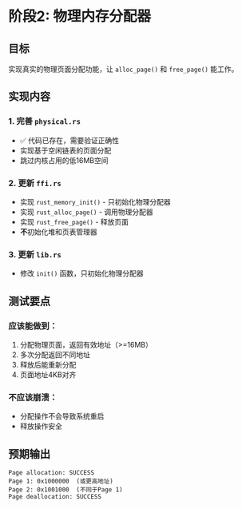 # 阶段2: 物理内存分配器

## 目标
实现真实的物理页面分配功能，让 `alloc_page()` 和 `free_page()` 能工作。

## 实现内容

### 1. 完善 `physical.rs`
- ✅ 代码已存在，需要验证正确性
- 实现基于空闲链表的页面分配
- 跳过内核占用的低16MB空间

### 2. 更新 `ffi.rs`
- 实现 `rust_memory_init()` - 只初始化物理分配器
- 实现 `rust_alloc_page()` - 调用物理分配器
- 实现 `rust_free_page()` - 释放页面
- **不**初始化堆和页表管理器

### 3. 更新 `lib.rs`
- 修改 `init()` 函数，只初始化物理分配器

## 测试要点

### 应该能做到：
1. 分配物理页面，返回有效地址（>=16MB）
2. 多次分配返回不同地址
3. 释放后能重新分配
4. 页面地址4KB对齐

### 不应该崩溃：
- 分配操作不会导致系统重启
- 释放操作安全

## 预期输出
```
Page allocation: SUCCESS
Page 1: 0x1000000  (或更高地址)
Page 2: 0x1001000  (不同于Page 1)
Page deallocation: SUCCESS
```

